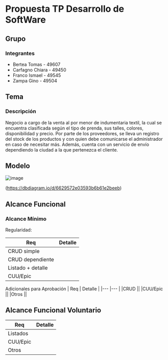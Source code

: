 # Propuesta TP Desarrollo de SoftWare

## Grupo

### Integrantes 
-  Bertea Tomas - 49607
-  Carfagno Chiara - 49450
-  Franco  Ismael - 49545
-  Zampa Gino - 49504 

## Tema 
### Descripción
Negocio a cargo de la venta al por menor de indumentaria textil, la cual se encuentra clasificada según el tipo de prenda, sus talles, colores, disponibilidad y precio. Por parte de los proveedores, se lleva un registro del stock de los productos y con quien debe comunicarse el administrador en caso de necesitar más. Además, cuenta con un servicio de envío dependiendo la ciudad a la que pertenezca el cliente.

## Modelo 
![image](https://github.com/IsmaFranco/TP-Desarrollo/assets/164551766/5869d839-0c55-4111-828d-42ac5cefc341)

(https://dbdiagram.io/d/6629572e03593b6b61e2beeb)

## Alcance Funcional
### Alcance Mínimo 
Regularidad:

|  Req               |    Detalle     |
|---                 |---       |
| CRUD simple        ||
| CRUD dependiente   ||
| Listado + detalle  ||
| CUU/Epic           ||

Adicionales para Aprobación
|  Req               |    Detalle     |
|---                 |---       |
|CRUD                ||
|CUU/Epic            ||
|Otros               ||

## Alcance Funcional Voluntario
|  Req               |    Detalle     |
|---                 |---       |
|Listados            ||
|CUU/Epic            ||
|Otros               ||
